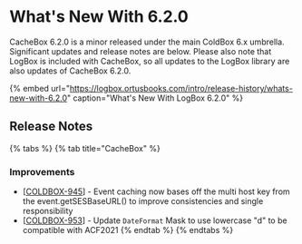 # What's New With 6.2.0

CacheBox 6.2.0 is a minor released under the main ColdBox 6.x umbrella.  Significant updates and release notes are below.  Please also note that LogBox is included with CacheBox, so all updates to the LogBox library are also updates of CacheBox 6.2.0.

{% embed url="https://logbox.ortusbooks.com/intro/release-history/whats-new-with-6.2.0" caption="What\'s New With LogBox 6.2.0" %}

## Release Notes

{% tabs %}
{% tab title="CacheBox" %}
### Improvements

* \[[COLDBOX-945](https://ortussolutions.atlassian.net/browse/COLDBOX-945)\] - Event caching now bases off the multi host key from the event.getSESBaseURL\(\) to improve consistencies and single responsibility
* \[[COLDBOX-953](https://ortussolutions.atlassian.net/browse/COLDBOX-953)\] - Update `DateFormat` Mask to use lowercase "d" to be compatible with ACF2021
{% endtab %}
{% endtabs %}



